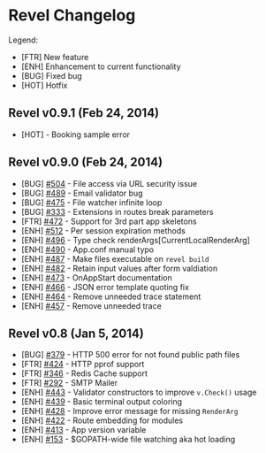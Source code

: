 # Revel Changelog

Legend:

* [FTR] New feature
* [ENH] Enhancement to current functionality
* [BUG] Fixed bug
* [HOT] Hotfix


## Revel v0.9.1 (Feb 24, 2014)

* [HOT] - Booking sample error


## Revel v0.9.0 (Feb 24, 2014)

* [BUG] [#504](https://github.com/robfig/revel/issues/504) - File access via URL security issue
* [BUG] [#489](https://github.com/robfig/revel/issues/489) - Email validator bug
* [BUG] [#475](https://github.com/robfig/revel/issues/475) - File watcher infinite loop
* [BUG] [#333](https://github.com/robfig/revel/issues/333) - Extensions in routes break parameters
* [FTR] [#472](https://github.com/robfig/revel/issues/472) - Support for 3rd part app skeletons
* [ENH] [#512](https://github.com/robfig/revel/issues/512) - Per session expiration methods
* [ENH] [#496](https://github.com/robfig/revel/issues/496) - Type check renderArgs[CurrentLocalRenderArg]
* [ENH] [#490](https://github.com/robfig/revel/issues/490) - App.conf manual typo
* [ENH] [#487](https://github.com/robfig/revel/issues/487) - Make files executable on `revel build`
* [ENH] [#482](https://github.com/robfig/revel/issues/482) - Retain input values after form valdiation
* [ENH] [#473](https://github.com/robfig/revel/issues/473) - OnAppStart documentation
* [ENH] [#466](https://github.com/robfig/revel/issues/466) - JSON error template quoting fix
* [ENH] [#464](https://github.com/robfig/revel/issues/464) - Remove unneeded trace statement
* [ENH] [#457](https://github.com/robfig/revel/issues/457) - Remove unneeded trace


## Revel v0.8 (Jan 5, 2014)

* [BUG] [#379](https://github.com/robfig/revel/issues/379) - HTTP 500 error for not found public path files
* [FTR] [#424](https://github.com/robfig/revel/issues/424) - HTTP pprof support
* [FTR] [#346](https://github.com/robfig/revel/issues/346) - Redis Cache support
* [FTR] [#292](https://github.com/robfig/revel/issues/292) - SMTP Mailer
* [ENH] [#443](https://github.com/robfig/revel/issues/443) - Validator constructors to improve `v.Check()` usage
* [ENH] [#439](https://github.com/robfig/revel/issues/439) - Basic terminal output coloring
* [ENH] [#428](https://github.com/robfig/revel/issues/428) - Improve error message for missing `RenderArg`
* [ENH] [#422](https://github.com/robfig/revel/issues/422) - Route embedding for modules
* [ENH] [#413](https://github.com/robfig/revel/issues/413) - App version variable
* [ENH] [#153](https://github.com/robfig/revel/issues/153) - $GOPATH-wide file watching aka hot loading
